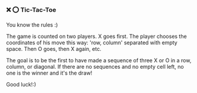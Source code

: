 ### :x: :o: Tic-Tac-Toe

You know the rules :) 

The game is counted on two players.
X goes first. 
The player chooses the coordinates of his move this way: 'row, column' separated with empty space.
Then O goes, then X again, etc.

The goal is to be the first to have made a sequence of three X or O in a row, column, or diagonal.
If there are no sequences and no empty cell left, no one is the winner and it's the draw!

Good luck!:)
